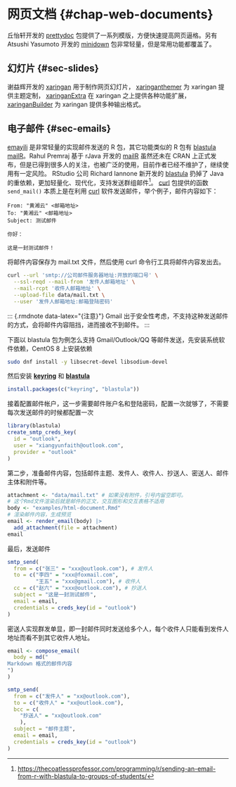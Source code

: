# 网页文档 {#chap-web-documents}

丘怡轩开发的 [prettydoc](https://github.com/yixuan/prettydoc) 包提供了一系列模版，方便快速提高网页逼格。另有 Atsushi Yasumoto 开发的 [minidown](https://github.com/atusy/minidown) 包非常轻量，但是常用功能都覆盖了。

## 幻灯片 {#sec-slides}

谢益辉开发的 [xaringan](https://github.com/yihui/xaringan) 用于制作网页幻灯片，
[xaringanthemer](https://github.com/gadenbuie/xaringanthemer) 为 xaringan 提供主题定制，
[xaringanExtra](https://github.com/gadenbuie/xaringanExtra) 在 xaringan 之上提供各种功能扩展，
[xaringanBuilder](https://github.com/jhelvy/xaringanBuilder) 为 xaringan 提供多种输出格式。


## 电子邮件 {#sec-emails}

[^blastula-group-emails]: <https://thecoatlessprofessor.com/programming/r/sending-an-email-from-r-with-blastula-to-groups-of-students/>

[emayili](https://github.com/datawookie/emayili) 是非常轻量的实现邮件发送的 R 包，其它功能类似的 R 包有 [blastula](https://github.com/rich-iannone/blastula) [mailR](https://github.com/rpremraj/mailR)。Rahul Premraj 基于 rJava 开发的 [mailR](https://github.com/rpremraj/mailR) 虽然还未在 CRAN 上正式发布，但是已得到很多人的关注，也被广泛的使用，目前作者已经不维护了，继续使用有一定风险。 RStudio 公司 Richard Iannone 新开发的 [blastula](https://github.com/rich-iannone/blastula) 扔掉了 Java 的重依赖，更加轻量化、现代化，支持发送群组邮件[^blastula-group-emails]。 [curl](https://github.com/jeroen/curl) 包提供的函数 `send_mail()` 本质上是在利用 [curl](https://curl.haxx.se/) 软件发送邮件，举个例子，邮件内容如下：

```
From: "黄湘云" <邮箱地址>
To: "黄湘云" <邮箱地址>
Subject: 测试邮件

你好：

这是一封测试邮件！
```

将邮件内容保存为 mail.txt 文件，然后使用 curl 命令行工具将邮件内容发出去。


```bash
curl --url 'smtp://公司邮件服务器地址:开放的端口号' \
  --ssl-reqd --mail-from '发件人邮箱地址' \
  --mail-rcpt '收件人邮箱地址' \
  --upload-file data/mail.txt \
  --user '发件人邮箱地址:邮箱登陆密码'
```

::: {.rmdnote data-latex="{注意}"}
Gmail 出于安全性考虑，不支持这种发送邮件的方式，会将邮件内容阻挡，进而接收不到邮件。 
:::

下面以 blastula 包为例怎么支持 Gmail/Outlook/QQ 等邮件发送，先安装系统软件依赖，CentOS 8 上安装依赖

```bash
sudo dnf install -y libsecret-devel libsodium-devel
```

然后安装 [**keyring**]() 和 [**blastula**]()


```r
install.packages(c("keyring", "blastula"))
```

接着配置邮件帐户，这一步需要邮件账户名和登陆密码，配置一次就够了，不需要每次发送邮件的时候都配置一次


```r
library(blastula)
create_smtp_creds_key(
  id = "outlook", 
  user = "xiangyunfaith@outlook.com",
  provider = "outlook"
)
```

第二步，准备邮件内容，包括邮件主题、发件人、收件人、抄送人、密送人、邮件主体和附件等。


```r
attachment <- "data/mail.txt" # 如果没有附件，引号内留空即可。
# 这个Rmd文件渲染后就是邮件的正文，交互图形和交互表格不适用
body <- "examples/html-document.Rmd" 
# 渲染邮件内容，生成预览
email <- render_email(body) |> 
  add_attachment(file = attachment)
email
```

最后，发送邮件


```r
smtp_send(
  from = c("张三" = "xxx@outlook.com"), # 发件人
  to = c("李四" = "xxx@foxmail.com",
         "王五" = "xxx@gmail.com"), # 收件人
  cc = c("赵六" = "xxx@outlook.com"), # 抄送人
  subject = "这是一封测试邮件",
  email = email,
  credentials = creds_key(id = "outlook")
)
```

密送人实现群发单显，即一封邮件同时发送给多个人，每个收件人只能看到发件人地址而看不到其它收件人地址。

```r
email <- compose_email(
  body = md("
Markdown 格式的邮件内容
")
)

smtp_send(
  from = c("发件人" = "xx@outlook.com"),
  to = c("收件人" = "xx@outlook.com"),
  bcc = c(
    "抄送人" = "xx@outlook.com"
    ),
  subject = "邮件主题",
  email = email,
  credentials = creds_key(id = "outlook")
)
```

